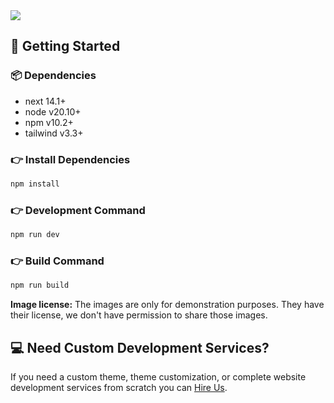 
  <img src="[https://img.shields.io/github/languages/code-size/zeon-studio/nextplate](https://github.com/saifmarouane/cap_pfe_frontend/blob/main/WhatsApp%20Image%202024-08-12%20%C3%A0%2011.06.00_18e5cfb2.jpg)" >


## 🚀 Getting Started

### 📦 Dependencies

- next 14.1+
- node v20.10+
- npm v10.2+
- tailwind v3.3+

### 👉 Install Dependencies

```bash
npm install
```

### 👉 Development Command

```bash
npm run dev
```

### 👉 Build Command

```bash
npm run build
```

**Image license:** The images are only for demonstration purposes. They have their license, we don't have permission to share those images.

## 💻 Need Custom Development Services?

If you need a custom theme, theme customization, or complete website development services from scratch you can [Hire Us](https://zeon.studio/).

